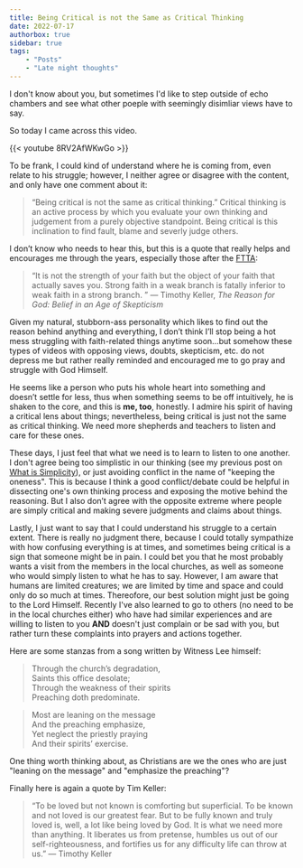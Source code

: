 ```yaml
---
title: Being Critical is not the Same as Critical Thinking
date: 2022-07-17
authorbox: true
sidebar: true
tags:
    - "Posts"
    - "Late night thoughts"
---
```


I don't know about you, but sometimes I'd like to step outside of echo chambers and see what other poeple with seemingly disimliar views have to say.

So today I came across this video.

{{< youtube 8RV2AfWKwGo >}}

To be frank, I could kind of understand where he is coming from, even relate to his struggle; however, I neither agree or disagree with the content, and only have one comment about it:

> “Being critical is not the same as critical thinking.” Critical thinking is an active process by which you evaluate your own thinking and judgement from a purely objective standpoint. Being critical is this inclination to find fault, blame and severly judge others.

I don’t know who needs to hear this, but this is a quote that really helps and encourages me through the years, especially those after the [FTTA]:

> “It is not the strength of your faith but the object of your faith that actually saves you. Strong faith in a weak branch is fatally inferior to weak faith in a strong branch. ” ― Timothy Keller, *The Reason for God: Belief in an Age of Skepticism*

Given my natural, stubborn-ass personality which likes to find out the reason behind anything and everything, I don’t think I’ll stop being a hot mess struggling with faith-related things anytime soon…but somehow these types of videos with opposing views, doubts, skepticism, etc. do not depress me but rather really reminded and encouraged me to go pray and struggle with God Himself.

He seems like a person who puts his whole heart into something and doesn’t settle for less, thus when something seems to be off intuitively, he is shaken to the core, and this is **me, too**, honestly. I admire his spirit of having a critical lens about things; nevertheless, being critical is just not the same as critical thinking. We need more shepherds and teachers to listen and care for these ones.

These days, I just feel that what we need is to learn to listen to one another. I don't agree being too simplistic in our thinking (see my previous post on [What is Simplicity]), or just avoiding conflict in the name of "keeping the oneness". This is because I think a good conflict/debate could be helpful in dissecting one's own thinking process and exposing the motive behind the reasoning. But I also don’t agree with the opposite extreme where people are simply critical and making severe judgments and claims about things.

Lastly, I just want to say that I could understand his struggle to a certain extent. There is really no judgment there, because I could totally sympathize with how confusing everything is at times, and sometimes being critical is a sign that someone might be in pain. I could bet you that he most probably wants a visit from the members in the local churches, as well as someone who would simply listen to what he has to say. However, I am aware that humans are limited creatures; we are limited by time and space and could only do so much at times. Thereofore, our best solution might just be going to the Lord Himself. Recently I've also learned to go to others (no need to be in the local churches either) who have had similar experiences and are willing to listen to you **AND** doesn't just complain or be sad with you, but rather turn these complaints into prayers and actions together.


Here are some stanzas from a song written by Witness Lee himself:

> Through the church’s degradation, \
Saints this office desolate; \
Through the weakness of their spirits \
Preaching doth predominate.

> Most are leaning on the message \
And the preaching emphasize, \
Yet neglect the priestly praying \
And their spirits’ exercise.

One thing worth thinking about, as Christians are we the ones who are just "leaning on the message" and "emphasize the preaching"?

Finally here is again a quote by Tim Keller:

> “To be loved but not known is comforting but superficial. To be known and not loved is our greatest fear. But to be fully known and truly loved is, well, a lot like being loved by God. It is what we need more than anything. It liberates us from pretense, humbles us out of our self-righteousness, and fortifies us for any difficulty life can throw at us.” ― Timothy Keller

[FTTA]: https://www.ftta.org/
[What is Simplicity]: https://anotherblog.netlify.app/posts/2022-03-15/
